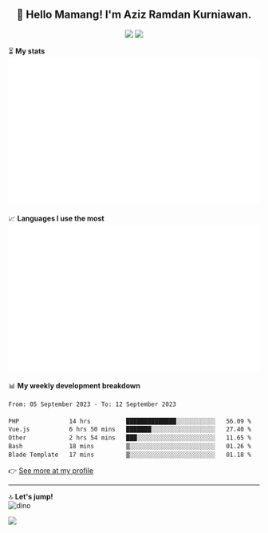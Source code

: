 <h2 align="center">👋 Hello Mamang! I'm Aziz Ramdan Kurniawan.</h2>  
<p align="center">
  <img src="https://komarev.com/ghpvc/?username=azizramdan">
  <img src="https://wakatime.com/badge/user/90056fa0-4c31-4eca-954e-2a3ac05896f9.svg">
</p>
    
⏳ **My stats**  
![](https://raw.githubusercontent.com/azizramdan/github-stats/master/generated/overview.svg#gh-dark-mode-only)

📈 **Languages I use the most**  
![](https://raw.githubusercontent.com/azizramdan/github-stats/master/generated/languages.svg#gh-dark-mode-only)

📊 **My weekly development breakdown**
<!--START_SECTION:waka-->

```txt
From: 05 September 2023 - To: 12 September 2023

PHP              14 hrs          ██████████████░░░░░░░░░░░   56.09 %
Vue.js           6 hrs 50 mins   ███████░░░░░░░░░░░░░░░░░░   27.40 %
Other            2 hrs 54 mins   ███░░░░░░░░░░░░░░░░░░░░░░   11.65 %
Bash             18 mins         ▒░░░░░░░░░░░░░░░░░░░░░░░░   01.26 %
Blade Template   17 mins         ▒░░░░░░░░░░░░░░░░░░░░░░░░   01.18 %
```

<!--END_SECTION:waka-->
👉 [See more at my profile](https://wakatime.com/@azizramdan)
***
🔝 **Let's jump!**  
![dino](https://raw.githubusercontent.com/azizramdan/azizramdan/master/dino.gif)  

![](https://hit.yhype.me/github/profile?user_id=27954794)
